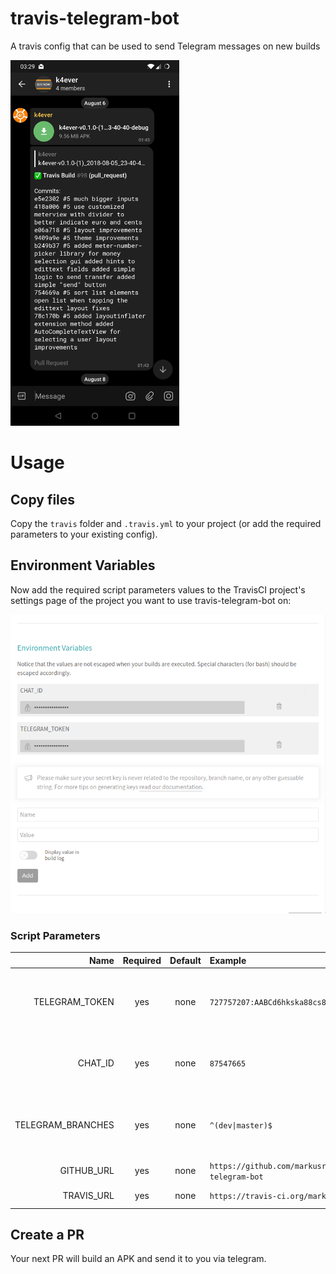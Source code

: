 # travis-telegram-bot
A travis config that can be used to send Telegram messages on new builds

<img src="/screenshots/telegram_pr_message.jpg" alt="Telegram PR Message" width="270" height="585">

# Usage

## Copy files
Copy the `travis` folder and `.travis.yml` to your project (or add the required parameters to your existing config).

## Environment Variables
Now add the required script parameters values to the TravisCI project's settings page of the project you want to use travis-telegram-bot on:

<img src="/screenshots/travis_environment_variables.png" alt="Telegram PR Message">

### Script Parameters

| Name              | Required | Default | Example    | Description |
|------------------:|:--------:|:-------:|:-----------|:------------|
| TELEGRAM_TOKEN    | yes      | none    | `727757207:AABCd6hkska88cs88vds8v79dsv7ds98vd8` | The token used to authenticate with the Telegram bot. |
| CHAT_ID           | yes      | none    | `87547665` | The chat ID of the chat to send messages to. |
| TELEGRAM_BRANCHES | yes      | none    | `^(dev\|master)$` | The branches for which apks should be built as a regex. |
| GITHUB_URL        | yes      | none    | `https://github.com/markusressel/travis-telegram-bot` | GitHub project url. |
| TRAVIS_URL        | yes      | none    | `https://travis-ci.org/markusressel/KodeEditor` | Travis project url. |

## Create a PR
Your next PR will build an APK and send it to you via telegram.
